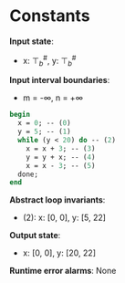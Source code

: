 # Constants

**Input state**:
- x: $⊤_{b}^{\text{\#}}$, y: $⊤_{b}^{\text{\#}}$

**Input interval boundaries**:
- m = -∞, n = +∞
```pascal
begin
  x = 0; -- (0)
  y = 5; -- (1)
  while (y < 20) do -- (2)
    x = x + 3; -- (3)
    y = y + x; -- (4)
    x = x - 3; -- (5)
  done;
end
```
**Abstract loop invariants**:
- (2): x: [0, 0], y: [5, 22]

**Output state**:
- x: [0, 0], y: [20, 22]


**Runtime error alarms**:
None